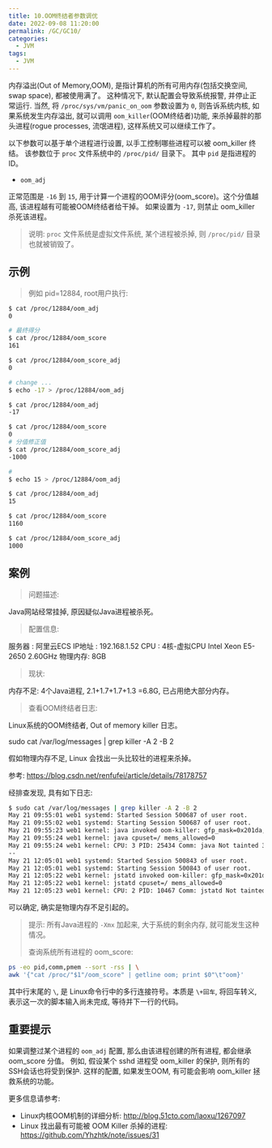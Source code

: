 ```yaml
---
title: 10.OOM终结者参数调优
date: 2022-09-08 11:20:00
permalink: /GC/GC10/
categories: 
  - JVM
tags: 
  - JVM
---
```


内存溢出(Out of Memory,OOM), 是指计算机的所有可用内存(包括交换空间, swap space), 都被使用满了。 这种情况下, 默认配置会导致系统报警, 并停止正常运行. 当然, 将 `/proc/sys/vm/panic_on_oom` 参数设置为 `0`, 则告诉系统内核, 如果系统发生内存溢出, 就可以调用 `oom_killer`(OOM终结者)功能, 来杀掉最胖的那头进程(rogue processes, 流氓进程), 这样系统又可以继续工作了。

以下参数可以基于单个进程进行设置, 以手工控制哪些进程可以被 oom_killer 终结。 该参数位于 `proc` 文件系统中的 `/proc/pid/` 目录下。 其中 `pid` 是指进程的ID。

- `oom_adj`

正常范围是 `-16` 到 `15`, 用于计算一个进程的OOM评分(oom_score)。这个分值越高, 该进程越有可能被OOM终结者给干掉。 如果设置为 `-17`, 则禁止 oom_killer 杀死该进程。

> 说明: `proc` 文件系统是虚拟文件系统, 某个进程被杀掉, 则 `/proc/pid/` 目录也就被销毁了。

## 示例

> 例如 pid=12884, root用户执行:

```bash
$ cat /proc/12884/oom_adj
0

# 最终得分
$ cat /proc/12884/oom_score
161

$ cat /proc/12884/oom_score_adj
0

# change ...
$ echo -17 > /proc/12884/oom_adj

$ cat /proc/12884/oom_adj
-17

$ cat /proc/12884/oom_score
0
# 分值修正值
$ cat /proc/12884/oom_score_adj
-1000

#
$ echo 15 > /proc/12884/oom_adj

$ cat /proc/12884/oom_adj
15

$ cat /proc/12884/oom_score
1160

$ cat /proc/12884/oom_score_adj
1000
```

## 案例

> 问题描述:

Java网站经常挂掉, 原因疑似Java进程被杀死。

> 配置信息:

服务器 : 阿里云ECS IP地址 : 192.168.1.52 CPU : 4核-虚拟CPU Intel Xeon E5-2650 2.60GHz 物理内存: 8GB

> 现状:

内存不足: 4个Java进程, 2.1+1.7+1.7+1.3 =6.8G, 已占用绝大部分内存。

> 查看OOM终结者日志:

Linux系统的OOM终结者, Out of memory killer 日志。

sudo cat /var/log/messages | grep killer -A 2 -B 2

假如物理内存不足, Linux 会找出一头比较壮的进程来杀掉。

参考: https://blog.csdn.net/renfufei/article/details/78178757

经排查发现, 具有如下日志:

```bash
$ sudo cat /var/log/messages | grep killer -A 2 -B 2
May 21 09:55:01 web1 systemd: Started Session 500687 of user root.
May 21 09:55:02 web1 systemd: Starting Session 500687 of user root.
May 21 09:55:23 web1 kernel: java invoked oom-killer: gfp_mask=0x201da, order=0, oom_score_adj=0
May 21 09:55:24 web1 kernel: java cpuset=/ mems_allowed=0
May 21 09:55:24 web1 kernel: CPU: 3 PID: 25434 Comm: java Not tainted 3.10.0-514.6.2.el7.x86_64 #1
--
May 21 12:05:01 web1 systemd: Started Session 500843 of user root.
May 21 12:05:01 web1 systemd: Starting Session 500843 of user root.
May 21 12:05:22 web1 kernel: jstatd invoked oom-killer: gfp_mask=0x201da, order=0, oom_score_adj=0
May 21 12:05:22 web1 kernel: jstatd cpuset=/ mems_allowed=0
May 21 12:05:23 web1 kernel: CPU: 2 PID: 10467 Comm: jstatd Not tainted 3.10.0-514.6.2.el7.x86_64 #1
```

可以确定, 确实是物理内存不足引起的。

> 提示: 所有Java进程的 `-Xmx` 加起来, 大于系统的剩余内存, 就可能发生这种情况。
>
> 查询系统所有进程的 oom_score:

```bash
ps -eo pid,comm,pmem --sort -rss | \
awk '{"cat /proc/"$1"/oom_score" | getline oom; print $0"\t"oom}'
```

其中行末尾的 `\`, 是 Linux命令行中的多行连接符号。本质是 `\+回车`, 将回车转义, 表示这一次的脚本输入尚未完成, 等待并下一行的代码。

## 重要提示

如果调整过某个进程的 `oom_adj` 配置, 那么由该进程创建的所有进程, 都会继承 oom_score 分值。 例如, 假设某个 sshd 进程受 oom_killer 的保护, 则所有的 SSH会话也将受到保护. 这样的配置, 如果发生OOM, 有可能会影响 oom_killer 拯救系统的功能。

更多信息请参考:

- Linux内核OOM机制的详细分析: http://blog.51cto.com/laoxu/1267097
- Linux 找出最有可能被 OOM Killer 杀掉的进程: https://github.com/Yhzhtk/note/issues/31